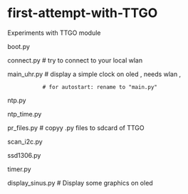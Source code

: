 # first-attempt-with-TTGO
Experiments with TTGO module 

boot.py

connect.py     # try to connect to your local wlan

main_uhr.py    # display a simple clock on oled , needs wlan , 

               # for autostart: rename to "main.py"

ntp.py 

ntp_time.py

pr_files.py    # copyy .py files to sdcard of TTGO

scan_i2c.py

ssd1306.py

timer.py

display_sinus.py   # Display some graphics on oled




